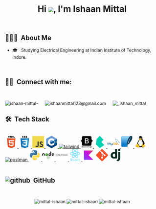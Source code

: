<h1 align="center">
Hi
  <img src="https://media.giphy.com/media/hvRJCLFzcasrR4ia7z/giphy.gif" width="30px"/>, 
  I'm Ishaan Mittal</h1>
  
<br />

 ## 👨🏻‍💻 &nbsp;About Me

- 🎓 &nbsp; Studying Electrical Engineering at Indian Institute of Technology, Indore.

<br />

<h2> 🤝🏻 &nbsp;Connect with me:</h2>
<br/>
<p align="left">
	<a style="text-decoration: none" href="https://www.linkedin.com/in/ishaan-mittal-/" target="_blank"><img
				src="https://www.vectorlogo.zone/logos/linkedin/linkedin-icon.svg"
				alt="ishaan-mittal-"
				height="40"
				width="40"
			/>
	</a>&emsp;
		<a style="text-decoration: none" href="mailto:ishaanmittal123@gmail.com" target="_blank">
			<img
				src="https://www.vectorlogo.zone/logos/gmail/gmail-icon.svg"
				alt="ishaanmittal123@gmail.com"
				height="40"
				width="40"
			/>
		</a>&emsp;
		<a style="text-decoration: none" href="https://www.instagram.com/_ishaan_mittal/" target="_blank">
			<img
				src="https://www.vectorlogo.zone/logos/instagram/instagram-icon.svg"
				alt="_ishaan_mittal"
				height="40"
				width="40"
			/>
		</a>
</p>
<h2> 🛠 &nbsp;Tech Stack</h2>
<br/>
<div>
<a href="https://www.w3.org/html/" target="_blank" rel="noreferrer"> <img src="https://raw.githubusercontent.com/devicons/devicon/master/icons/html5/html5-original-wordmark.svg" alt="html5" width="40" height="40"/> </a> 
<a href="https://www.w3schools.com/css/" target="_blank" rel="noreferrer"> <img src="https://raw.githubusercontent.com/devicons/devicon/master/icons/css3/css3-original-wordmark.svg" alt="css3" width="40" height="40"/> </a> 
<a href="https://developer.mozilla.org/en-US/docs/Web/JavaScript" target="_blank" rel="noreferrer"> <img src="https://raw.githubusercontent.com/devicons/devicon/master/icons/javascript/javascript-original.svg" alt="javascript" width="40" height="40"/> </a> 
<a href="https://www.w3schools.com/cpp/" target="_blank" rel="noreferrer"> <img src="https://raw.githubusercontent.com/devicons/devicon/master/icons/cplusplus/cplusplus-original.svg" alt="cplusplus" width="40" height="40"/> </a>
<a href="https://tailwindcss.com/" target="_blank" rel="noreferrer"> <img src="https://www.vectorlogo.zone/logos/tailwindcss/tailwindcss-icon.svg" alt="tailwind" width="40" height="40"/> </a> 
<a href="https://getbootstrap.com" target="_blank" rel="noreferrer"> <img src="https://raw.githubusercontent.com/devicons/devicon/master/icons/bootstrap/bootstrap-plain-wordmark.svg" alt="bootstrap" width="40" height="40"/> </a> 
<a href="https://bulma.io/" target="_blank" rel="noreferrer"> <img src="https://github.com/devicons/devicon/blob/master/icons/bulma/bulma-plain.svg" title="Bulma" alt="Bulma" width="40" height="40"/> </a> 
<a href="https://www.mysql.com/" target="_blank" rel="noreferrer"> <img src="https://raw.githubusercontent.com/devicons/devicon/master/icons/mysql/mysql-original-wordmark.svg" alt="mysql" width="40" height="40"/> </a> 
<a href="https://www.sqlite.org/" target="_blank" rel="noreferrer"> <img src="https://github.com/devicons/devicon/blob/master/icons/sqlite/sqlite-original.svg" alt="sqlite" width="40" height="40"/> </a> 
<a href="https://www.linux.org/" target="_blank" rel="noreferrer"> <img src="https://raw.githubusercontent.com/devicons/devicon/master/icons/linux/linux-original.svg" alt="linux" width="40" height="40"/> </a> 
<a href="https://postman.com" target="_blank" rel="noreferrer"> <img src="https://www.vectorlogo.zone/logos/getpostman/getpostman-icon.svg" alt="postman" width="40" height="40"/> </a> 
<a href="https://www.python.org" target="_blank" rel="noreferrer"> <img src="https://raw.githubusercontent.com/devicons/devicon/master/icons/python/python-original.svg" alt="python" width="40" height="40"/> </a> 
<a href="https://nodejs.org" target="_blank" rel="noreferrer"> <img src="https://raw.githubusercontent.com/devicons/devicon/master/icons/nodejs/nodejs-original-wordmark.svg" alt="nodejs" width="40" height="40"/> </a> 
<a href="https://expressjs.com" target="_blank" rel="noreferrer"> <img src="https://raw.githubusercontent.com/devicons/devicon/master/icons/express/express-original-wordmark.svg" alt="express" width="40" height="40"/> </a> 
<a href="https://reactjs.org/" target="_blank" rel="noreferrer"> <img src="https://raw.githubusercontent.com/devicons/devicon/master/icons/react/react-original-wordmark.svg" alt="react" width="40" height="40"/> </a> 
<a href="https://kotlinlang.org/" target="_blank" rel="noreferrer"> <img src="https://github.com/devicons/devicon/blob/master/icons/kotlin/kotlin-original.svg" title="Kotlin" alt="Kotlin" width="40" height="40"/></a>
<a href="https://git-scm.com/" target="_blank" rel="noreferrer"> <img src="https://github.com/devicons/devicon/blob/master/icons/git/git-original.svg" title="Git" alt="Git" width="40" height="40"/></a>
<a href="https://www.djangoproject.com/" target="_blank" rel="noreferrer"><img src="https://github.com/devicons/devicon/blob/master/icons/django/django-plain.svg" title="django" alt="django" width="40" height="40"/></a>
</div>

<br/>

<h2>
   <img
       height="30em"
		src="https://www.vectorlogo.zone/logos/github/github-tile.svg"
		alt="github"
	/>  &nbsp;GitHub
  </h2>
 <br/>
<p align="center">
	<img
       height="180em"
		src="https://github-readme-stats.vercel.app/api?username=mittal-ishaan&show_icons=true&locale=en&count_private=true&theme=tokyonight"
		alt="mittal-ishaan"
	/>
  <img
       height="180em"
		src="https://github-readme-stats.vercel.app/api/top-langs?username=mittal-ishaan&show_icons=true&locale=en&layout=compact&theme=tokyonight"
		alt="mittal-ishaan"
	/>
	<img
		src="https://github-readme-streak-stats.herokuapp.com/?user=mittal-ishaan&theme=tokyonight"
		alt="mittal-ishaan"
	/>
</p>


